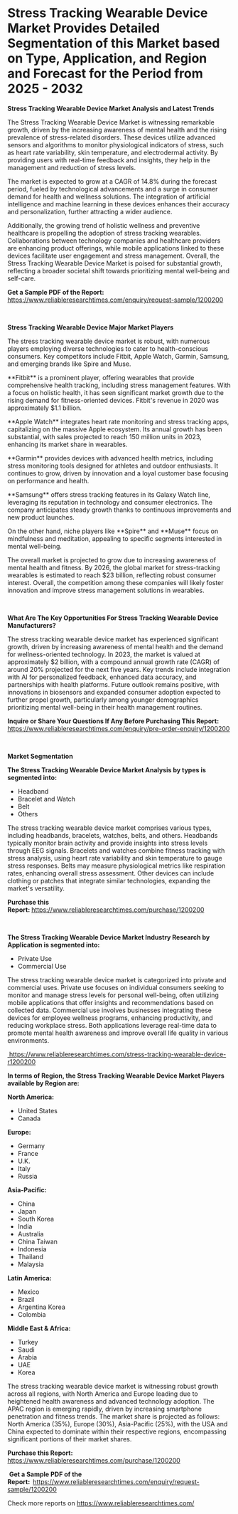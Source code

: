 <p><h1>Stress Tracking Wearable Device Market Provides Detailed Segmentation of this Market based on Type, Application, and Region and Forecast for the Period from 2025 - 2032</h1></p><p><strong>Stress Tracking Wearable Device Market Analysis and Latest Trends</strong></p>
<p><p>The Stress Tracking Wearable Device Market is witnessing remarkable growth, driven by the increasing awareness of mental health and the rising prevalence of stress-related disorders. These devices utilize advanced sensors and algorithms to monitor physiological indicators of stress, such as heart rate variability, skin temperature, and electrodermal activity. By providing users with real-time feedback and insights, they help in the management and reduction of stress levels.</p><p>The market is expected to grow at a CAGR of 14.8% during the forecast period, fueled by technological advancements and a surge in consumer demand for health and wellness solutions. The integration of artificial intelligence and machine learning in these devices enhances their accuracy and personalization, further attracting a wider audience. </p><p>Additionally, the growing trend of holistic wellness and preventive healthcare is propelling the adoption of stress tracking wearables. Collaborations between technology companies and healthcare providers are enhancing product offerings, while mobile applications linked to these devices facilitate user engagement and stress management. Overall, the Stress Tracking Wearable Device Market is poised for substantial growth, reflecting a broader societal shift towards prioritizing mental well-being and self-care.</p></p>
<p><strong>Get a Sample PDF of the Report:&nbsp;</strong> <a href="https://www.reliableresearchtimes.com/enquiry/request-sample/1200200?utm_campaign=2105&utm_medium=2&utm_source=Github&utm_content=ia&utm_term=09022025&utm_id=stress-tracking-wearable-device">https://www.reliableresearchtimes.com/enquiry/request-sample/1200200</a></p>
<p>&nbsp;</p>
<p><strong>Stress Tracking Wearable Device Major Market Players</strong></p>
<p><p>The stress tracking wearable device market is robust, with numerous players employing diverse technologies to cater to health-conscious consumers. Key competitors include Fitbit, Apple Watch, Garmin, Samsung, and emerging brands like Spire and Muse.</p><p>**Fitbit** is a prominent player, offering wearables that provide comprehensive health tracking, including stress management features. With a focus on holistic health, it has seen significant market growth due to the rising demand for fitness-oriented devices. Fitbit's revenue in 2020 was approximately $1.1 billion.</p><p>**Apple Watch** integrates heart rate monitoring and stress tracking apps, capitalizing on the massive Apple ecosystem. Its annual growth has been substantial, with sales projected to reach 150 million units in 2023, enhancing its market share in wearables.</p><p>**Garmin** provides devices with advanced health metrics, including stress monitoring tools designed for athletes and outdoor enthusiasts. It continues to grow, driven by innovation and a loyal customer base focusing on performance and health.</p><p>**Samsung** offers stress tracking features in its Galaxy Watch line, leveraging its reputation in technology and consumer electronics. The company anticipates steady growth thanks to continuous improvements and new product launches.</p><p>On the other hand, niche players like **Spire** and **Muse** focus on mindfulness and meditation, appealing to specific segments interested in mental well-being.</p><p>The overall market is projected to grow due to increasing awareness of mental health and fitness. By 2026, the global market for stress-tracking wearables is estimated to reach $23 billion, reflecting robust consumer interest. Overall, the competition among these companies will likely foster innovation and improve stress management solutions in wearables.</p></p>
<p>&nbsp;</p>
<p><strong>What Are The Key Opportunities For Stress Tracking Wearable Device Manufacturers?</strong></p>
<p><p>The stress tracking wearable device market has experienced significant growth, driven by increasing awareness of mental health and the demand for wellness-oriented technology. In 2023, the market is valued at approximately $2 billion, with a compound annual growth rate (CAGR) of around 20% projected for the next five years. Key trends include integration with AI for personalized feedback, enhanced data accuracy, and partnerships with health platforms. Future outlook remains positive, with innovations in biosensors and expanded consumer adoption expected to further propel growth, particularly among younger demographics prioritizing mental well-being in their health management routines.</p></p>
<p><strong>Inquire or Share Your Questions If Any Before Purchasing This Report:</strong> <a href="https://www.reliableresearchtimes.com/enquiry/pre-order-enquiry/1200200?utm_campaign=2105&utm_medium=2&utm_source=Github&utm_content=ia&utm_term=09022025&utm_id=stress-tracking-wearable-device">https://www.reliableresearchtimes.com/enquiry/pre-order-enquiry/1200200</a></p>
<p>&nbsp;</p>
<p><strong>Market Segmentation</strong></p>
<p><strong>The Stress Tracking Wearable Device Market Analysis by types is segmented into:</strong></p>
<p><ul><li>Headband</li><li>Bracelet and Watch</li><li>Belt</li><li>Others</li></ul></p>
<p><p>The stress tracking wearable device market comprises various types, including headbands, bracelets, watches, belts, and others. Headbands typically monitor brain activity and provide insights into stress levels through EEG signals. Bracelets and watches combine fitness tracking with stress analysis, using heart rate variability and skin temperature to gauge stress responses. Belts may measure physiological metrics like respiration rates, enhancing overall stress assessment. Other devices can include clothing or patches that integrate similar technologies, expanding the market's versatility.</p></p>
<p><strong>Purchase this Report:&nbsp;</strong><a href="https://www.reliableresearchtimes.com/purchase/1200200?utm_campaign=2105&utm_medium=2&utm_source=Github&utm_content=ia&utm_term=09022025&utm_id=stress-tracking-wearable-device">https://www.reliableresearchtimes.com/purchase/1200200</a></p>
<p>&nbsp;</p>
<p><strong>The Stress Tracking Wearable Device Market Industry Research by Application is segmented into:</strong></p>
<p><ul><li>Private Use</li><li>Commercial Use</li></ul></p>
<p><p>The stress tracking wearable device market is categorized into private and commercial uses. Private use focuses on individual consumers seeking to monitor and manage stress levels for personal well-being, often utilizing mobile applications that offer insights and recommendations based on collected data. Commercial use involves businesses integrating these devices for employee wellness programs, enhancing productivity, and reducing workplace stress. Both applications leverage real-time data to promote mental health awareness and improve overall life quality in various environments.</p></p>
<p><a href="https://www.reliableresearchtimes.com/stress-tracking-wearable-device-r1200200?utm_campaign=2105&utm_medium=2&utm_source=Github&utm_content=ia&utm_term=09022025&utm_id=stress-tracking-wearable-device">&nbsp;https://www.reliableresearchtimes.com/stress-tracking-wearable-device-r1200200</a></p>
<p><strong>In terms of Region, the Stress Tracking Wearable Device Market Players available by Region are:</strong></p>
<p>
    <p> <strong> North America: </strong>
        <ul>
            <li>United States</li>
            <li>Canada</li>
        </ul>
        </p> 
    <p> <strong> Europe: </strong>
        <ul>
            <li>Germany</li>
            <li>France</li>
            <li>U.K.</li>
            <li>Italy</li>
            <li>Russia</li>
        </ul>
        </p> 
    <p> <strong> Asia-Pacific: </strong>
        <ul>
            <li>China</li>
            <li>Japan</li>
            <li>South Korea</li>
            <li>India</li>
            <li>Australia</li>
            <li>China Taiwan</li>
            <li>Indonesia</li>
            <li>Thailand</li>
            <li>Malaysia</li>
        </ul>
        </p> 
    <p> <strong> Latin America: </strong>
        <ul>
            <li>Mexico</li>
            <li>Brazil</li>
            <li>Argentina Korea</li>
            <li>Colombia</li>
        </ul>
        </p> 
    <p> <strong> Middle East & Africa: </strong>
        <ul>
            <li>Turkey</li>
            <li>Saudi</li>
            <li>Arabia</li>
            <li>UAE</li>
            <li>Korea</li>
        </ul>
    </p>
    </p>
<p><p>The stress tracking wearable device market is witnessing robust growth across all regions, with North America and Europe leading due to heightened health awareness and advanced technology adoption. The APAC region is emerging rapidly, driven by increasing smartphone penetration and fitness trends. The market share is projected as follows: North America (35%), Europe (30%), Asia-Pacific (25%), with the USA and China expected to dominate within their respective regions, encompassing significant portions of their market shares.</p></p>
<p><strong>Purchase this Report: </strong><a href="https://www.reliableresearchtimes.com/purchase/1200200?utm_campaign=2105&utm_medium=2&utm_source=Github&utm_content=ia&utm_term=09022025&utm_id=stress-tracking-wearable-device">https://www.reliableresearchtimes.com/purchase/1200200</a></p>
<p>&nbsp;<strong>Get a Sample PDF of the Report:&nbsp;&nbsp;</strong><a href="https://www.reliableresearchtimes.com/enquiry/request-sample/1200200?utm_campaign=2105&utm_medium=2&utm_source=Github&utm_content=ia&utm_term=09022025&utm_id=stress-tracking-wearable-device">https://www.reliableresearchtimes.com/enquiry/request-sample/1200200</a></p>
<p><strong></strong></p>
<p>Check more reports on <a href="https://www.reliableresearchtimes.com/?utm_campaign=2105&utm_medium=2&utm_source=Github&utm_content=ia&utm_term=09022025&utm_id=stress-tracking-wearable-device">https://www.reliableresearchtimes.com/</a></p>